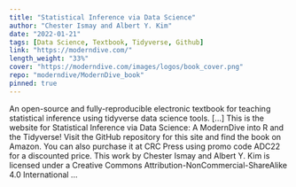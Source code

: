 ```yaml
---
title: "Statistical Inference via Data Science"
author: "Chester Ismay and Albert Y. Kim"
date: "2022-01-21"
tags: [Data Science, Textbook, Tidyverse, Github]
link: "https://moderndive.com/"
length_weight: "33%"
cover: "https://moderndive.com/images/logos/book_cover.png"
repo: "moderndive/ModernDive_book"
pinned: true
---
```


An open-source and fully-reproducible electronic textbook for teaching statistical inference using tidyverse data science tools. [...] This is the website for Statistical Inference via Data Science: A ModernDive into R and the Tidyverse! Visit the GitHub repository for this site and find the book on Amazon. You can also purchase it at CRC Press using promo code ADC22 for a discounted price. This work by Chester Ismay and Albert Y. Kim is licensed under a Creative Commons Attribution-NonCommercial-ShareAlike 4.0 International ...
